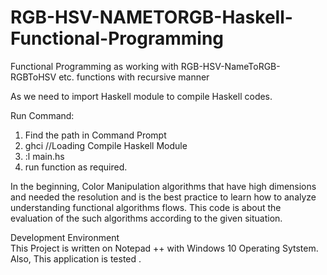 # RGB-HSV-NAMETORGB-Haskell-Functional-Programming
Functional Programming as working with RGB-HSV-NameToRGB-RGBToHSV etc. functions with recursive manner

As we need to import Haskell module to compile Haskell codes.

Run Command:
  1. Find the path in Command Prompt
  2. ghci //Loading Compile Haskell Module
  3. :l main.hs
  4. run function as required.

In the beginning, Color Manipulation algorithms  that have high dimensions and needed the resolution and 
is the best practice to learn how to analyze understanding functional algorithms flows. 
This code is about the evaluation of the such algorithms according to the given situation.

Development Environment  
This Project is written on Notepad ++ with Windows 10 Operating Sytstem. Also, This application is tested . 


